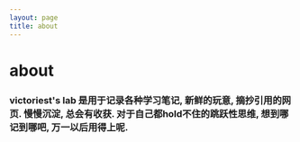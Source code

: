 ```yaml
---
layout: page
title: about
---
```

# about
###  victoriest's lab 是用于记录各种学习笔记, 新鲜的玩意, 摘抄引用的网页. 慢慢沉淀, 总会有收获. 对于自己都hold不住的跳跃性思维, 想到哪记到哪吧, 万一以后用得上呢.


